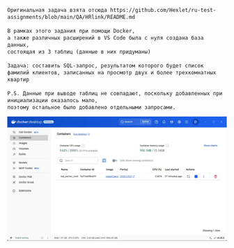     Оригинальная задача взята отсюда https://github.com/Hexlet/ru-test-assignments/blob/main/QA/HRlink/README.md

    В рамках этого задания при помощи Docker,
    а также различных расширений в VS Code была с нуля создана база данных,
    состоящая из 3 таблиц (данные в них придуманы)

    Задача: составить SQL-запрос, результатом которого будет список фамилий клиентов, записанных на просмотр двух и более трехкомнатных квартир

    P.S. Данные при выводе таблиц не совпадают, поскольку добавленных при инициализации оказалось мало, 
    поэтому остальное было добавлено отдельными запросами.

![DockerScreen](https://github.com/dihlofoz/dihlofoz/blob/main/assets/assets%20sql%202/docker.jpg)